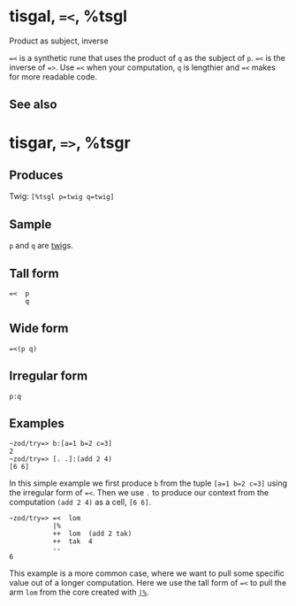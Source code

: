 tisgal, `=<`, %tsgl
============================

Product as subject, inverse

`=<` is a synthetic rune that uses the product of `q` as the subject of
`p`. `=<` is the inverse of `=>`. Use `=<` when your computation, `q` is
lengthier and `=<` makes for more readable code.

See also
--------

tisgar, `=>`, %tsgr
============================

Produces
--------

Twig: `[%tsgl p=twig q=twig]`

Sample
------

`p` and `q` are [twig]()s.

Tall form
---------

    =<  p
        q

Wide form
---------

    =<(p q)

Irregular form
--------------

    p:q

Examples
--------

    ~zod/try=> b:[a=1 b=2 c=3]
    2
    ~zod/try=> [. .]:(add 2 4)
    [6 6]

In this simple example we first produce `b` from the tuple
`[a=1 b=2 c=3]` using the irregular form of `=<`. Then we use `.` to
produce our context from the computation `(add 2 4)` as a cell, `[6 6]`.

    ~zod/try=> =<  lom
               |%
               ++  lom  (add 2 tak)
               ++  tak  4
               --
    6

This example is a more common case, where we want to pull some specific
value out of a longer computation. Here we use the tall form of `=<` to
pull the arm `lom` from the core created with [`|%`]().
